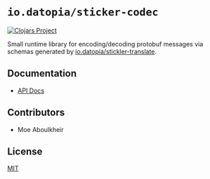 # `io.datopia/sticker-codec`

 [![Clojars
Project](http://clojars.org/io.datopia/sticker-codec/latest-version.svg)](http://clojars.org/io.datopia/stickler-codec)

Small runtime library for encoding/decoding protobuf messages via schemas
generated by [io.datopia/stickler-translate](../translate).

## Documentation
 - [API Docs](https://datopia.github.io/stickler/stickler-codec/)

## Contributors

- Moe Aboulkheir

## License

[MIT](LICENSE)
